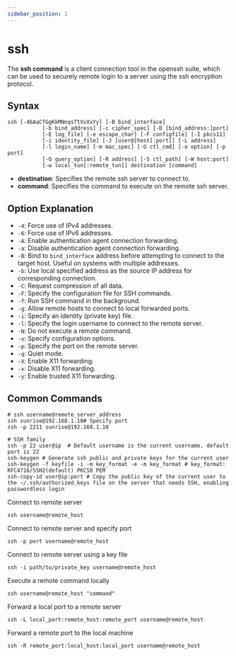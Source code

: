 ```yaml
---
sidebar_position: 1
---
```


# ssh

The **ssh command** is a client connection tool in the openssh suite, which can be used to securely remote login to a server using the ssh encryption protocol.

## Syntax

```
ssh [-46AaCfGgKkMNnqsTtVvXxYy] [-B bind_interface]
           [-b bind_address] [-c cipher_spec] [-D [bind_address:]port]
           [-E log_file] [-e escape_char] [-F configfile] [-I pkcs11]
           [-i identity_file] [-J [user@]host[:port]] [-L address]
           [-l login_name] [-m mac_spec] [-O ctl_cmd] [-o option] [-p port]
           [-Q query_option] [-R address] [-S ctl_path] [-W host:port]
           [-w local_tun[:remote_tun]] destination [command]
```

- **destination**: Specifies the remote ssh server to connect to.
- **command**: Specifies the command to execute on the remote ssh server.

## Option Explanation

- `-4`: Force use of IPv4 addresses.
- `-6`: Force use of IPv6 addresses.
- `-A`: Enable authentication agent connection forwarding.
- `-a`: Disable authentication agent connection forwarding.
- `-B`: Bind to `bind_interface` address before attempting to connect to the target host. Useful on systems with multiple addresses.
- `-b`: Use local specified address as the source IP address for corresponding connection.
- `-C`: Request compression of all data.
- `-F`: Specify the configuration file for SSH commands.
- `-f`: Run SSH command in the background.
- `-g`: Allow remote hosts to connect to local forwarded ports.
- `-i`: Specify an identity (private key) file.
- `-l`: Specify the login username to connect to the remote server.
- `-N`: Do not execute a remote command.
- `-o`: Specify configuration options.
- `-p`: Specify the port on the remote server.
- `-q`: Quiet mode.
- `-X`: Enable X11 forwarding.
- `-x`: Disable X11 forwarding.
- `-y`: Enable trusted X11 forwarding.

## Common Commands

```shell
# ssh username@remote_server_address
ssh sunrise@192.168.1.10# Specify port
ssh -p 2211 sunrise@192.168.1.10

# SSH family
ssh -p 22 user@ip  # Default username is the current username, default port is 22
ssh-keygen # Generate ssh public and private keys for the current user
ssh-keygen -f keyfile -i -m key_format -e -m key_format # key_format: RFC4716/SSH2(default) PKCS8 PEM
ssh-copy-id user@ip:port # Copy the public key of the current user to the ~/.ssh/authorized_keys file on the server that needs SSH, enabling passwordless login
```

Connect to remote server

```shell
ssh username@remote_host
```

Connect to remote server and specify port

```shell
ssh -p port username@remote_host
```

Connect to remote server using a key file

```shell
ssh -i path/to/private_key username@remote_host
```

Execute a remote command locally

```shell
ssh username@remote_host "command"
```

Forward a local port to a remote server

```shell
ssh -L local_port:remote_host:remote_port username@remote_host
```

Forward a remote port to the local machine

```shell
ssh -R remote_port:local_host:local_port username@remote_host
```